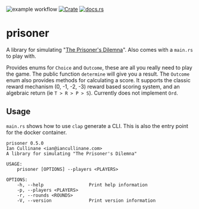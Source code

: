![example workflow](https://github.com/github/docs/actions/workflows/publish-crate.yml/badge.svg)
[![Crate](https://img.shields.io/crates/v/prisoner)](https://crates.io/crates/prisoner)
[![docs.rs](https://img.shields.io/docsrs/prisoner?color=blue)](https://docs.rs/prisoner)

prisoner
========

A library for simulating "[The Prisoner's Dilemna](https://en.wikipedia.org/wiki/Prisoner%27s_dilemma)". Also comes with a `main.rs` to play with. 

Provides enums for `Choice` and `Outcome`, these are all you really need to play the game. The public function `determine` will give you a result. The `Outcome` enum also provides methods for calculating a score. It supports the classic reward mechanism (0, -1, -2, -3) reward based scoring system, and an algebraic return (ie `T > R > P > S`). Currently does not implement `Ord`.

## Usage

`main.rs` shows how to use `clap` generate a CLI. This is also the entry point for the docker container.

```
prisoner 0.5.0
Ian Cullinane <ian@iancullinane.com>
A library for simulating "The Prisoner's Dilemna"

USAGE:
    prisoner [OPTIONS] --players <PLAYERS>

OPTIONS:
    -h, --help                 Print help information
    -p, --players <PLAYERS>    
    -r, --rounds <ROUNDS>      
    -V, --version              Print version information
```

